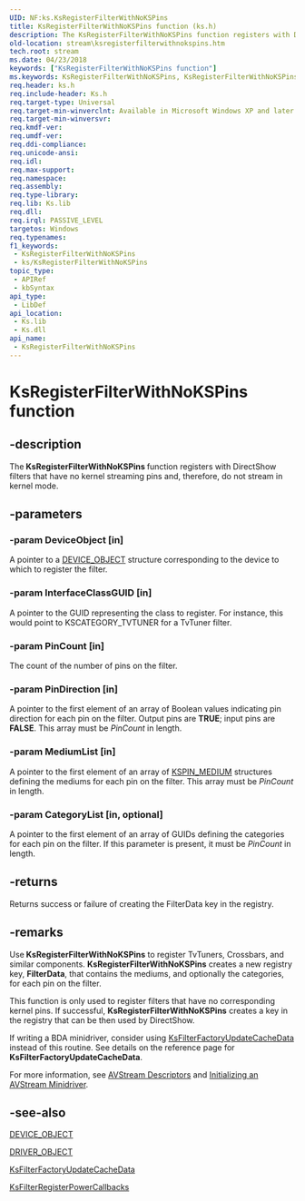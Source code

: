 ```yaml
---
UID: NF:ks.KsRegisterFilterWithNoKSPins
title: KsRegisterFilterWithNoKSPins function (ks.h)
description: The KsRegisterFilterWithNoKSPins function registers with DirectShow filters that have no kernel streaming pins and, therefore, do not stream in kernel mode.
old-location: stream\ksregisterfilterwithnokspins.htm
tech.root: stream
ms.date: 04/23/2018
keywords: ["KsRegisterFilterWithNoKSPins function"]
ms.keywords: KsRegisterFilterWithNoKSPins, KsRegisterFilterWithNoKSPins function [Streaming Media Devices], avfunc_c9fc5273-7fd9-41d5-9ac4-5033ed757b7c.xml, ks/KsRegisterFilterWithNoKSPins, stream.ksregisterfilterwithnokspins
req.header: ks.h
req.include-header: Ks.h
req.target-type: Universal
req.target-min-winverclnt: Available in Microsoft Windows XP and later operating systems and DirectX 8.0 and later DirectX versions.
req.target-min-winversvr: 
req.kmdf-ver: 
req.umdf-ver: 
req.ddi-compliance: 
req.unicode-ansi: 
req.idl: 
req.max-support: 
req.namespace: 
req.assembly: 
req.type-library: 
req.lib: Ks.lib
req.dll: 
req.irql: PASSIVE_LEVEL
targetos: Windows
req.typenames: 
f1_keywords:
 - KsRegisterFilterWithNoKSPins
 - ks/KsRegisterFilterWithNoKSPins
topic_type:
 - APIRef
 - kbSyntax
api_type:
 - LibDef
api_location:
 - Ks.lib
 - Ks.dll
api_name:
 - KsRegisterFilterWithNoKSPins
---
```


# KsRegisterFilterWithNoKSPins function


## -description

The<b> KsRegisterFilterWithNoKSPins </b>function registers with DirectShow filters that have no kernel streaming pins and, therefore, do not stream in kernel mode.

## -parameters

### -param DeviceObject [in]


A pointer to a <a href="/windows-hardware/drivers/ddi/wdm/ns-wdm-_device_object">DEVICE_OBJECT</a> structure corresponding to the device to which to register the filter.

### -param InterfaceClassGUID [in]


A pointer to the GUID representing the class to register. For instance, this would point to KSCATEGORY_TVTUNER for a TvTuner filter.

### -param PinCount [in]


The count of the number of pins on the filter.

### -param PinDirection [in]


A pointer to the first element of an array of Boolean values indicating pin direction for each pin on the filter. Output pins are <b>TRUE</b>; input pins are <b>FALSE</b>. This array must be <i>PinCount</i> in length.

### -param MediumList [in]


A pointer to the first element of an array of <a href="/windows-hardware/drivers/stream/kspin-medium-structure">KSPIN_MEDIUM</a> structures defining the mediums for each pin on the filter. This array must be <i>PinCount</i> in length.

### -param CategoryList [in, optional]


A pointer to the first element of an array of GUIDs defining the categories for each pin on the filter. If this parameter is present, it must be <i>PinCount</i> in length.

## -returns

Returns success or failure of creating the FilterData key in the registry.

## -remarks

Use<b> KsRegisterFilterWithNoKSPins</b> to register TvTuners, Crossbars, and similar components. <b>KsRegisterFilterWithNoKSPins</b> creates a new registry key, <b>FilterData</b>, that contains the mediums, and optionally the categories, for each pin on the filter.

This function is only used to register filters that have no corresponding kernel pins. If successful, <b>KsRegisterFilterWithNoKSPins</b> creates a key in the registry that can be then used by DirectShow.

If writing a BDA minidriver, consider using <a href="/windows-hardware/drivers/ddi/ks/nf-ks-ksfilterfactoryupdatecachedata">KsFilterFactoryUpdateCacheData</a> instead of this routine. See details on the reference page for <b>KsFilterFactoryUpdateCacheData</b>.

For more information, see <a href="/windows-hardware/drivers/stream/avstream-descriptors">AVStream Descriptors</a> and <a href="/windows-hardware/drivers/stream/initializing-an-avstream-minidriver">Initializing an AVStream Minidriver</a>.

## -see-also

<a href="/windows-hardware/drivers/ddi/wdm/ns-wdm-_device_object">DEVICE_OBJECT</a>



<a href="/windows-hardware/drivers/ddi/wdm/ns-wdm-_driver_object">DRIVER_OBJECT</a>



<a href="/windows-hardware/drivers/ddi/ks/nf-ks-ksfilterfactoryupdatecachedata">KsFilterFactoryUpdateCacheData</a>



<a href="/windows-hardware/drivers/ddi/ks/nf-ks-ksfilterregisterpowercallbacks">KsFilterRegisterPowerCallbacks</a>
